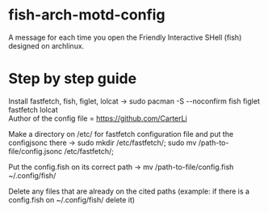 # fish-arch-motd-config
A message for each time you open the Friendly Interactive SHell (fish) designed on archlinux.

# Step by step guide
Install fastfetch, fish, figlet, lolcat -> sudo pacman -S --noconfirm fish figlet fastfetch lolcat   
Author of the config file = https://github.com/CarterLi

Make a directory on /etc/ for fastfetch configuration file and put the configjsonc there -> sudo mkdir /etc/fastfetch/; sudo mv /path-to-file/config.jsonc /etc/fastfetch/;

Put the config.fish on its correct path -> mv /path-to-file/config.fish ~/.config/fish/

Delete any files that are already on the cited paths (example: if there is a config.fish on ~/.config/fish/ delete it)
